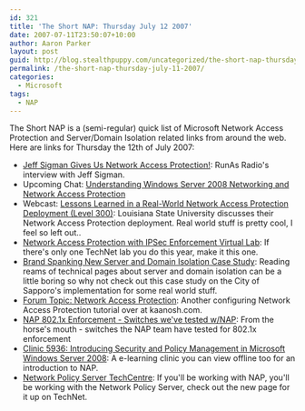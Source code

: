 ```yaml
---
id: 321
title: 'The Short NAP: Thursday July 12 2007'
date: 2007-07-11T23:50:07+10:00
author: Aaron Parker
layout: post
guid: http://blog.stealthpuppy.com/uncategorized/the-short-nap-thursday-july-11-2007
permalink: /the-short-nap-thursday-july-11-2007/
categories:
  - Microsoft
tags:
  - NAP
---
```

The Short NAP is a (semi-regular) quick list of Microsoft Network Access Protection and Server/Domain Isolation related links from around the web. Here are links for Thursday the 12th of July 2007:

  * [Jeff Sigman Gives Us Network Access Protection!](http://www.runasradio.com/default.aspx?showNum=13): RunAs Radio's interview with Jeff Sigman.
  * Upcoming Chat: [Understanding Windows Server 2008 Networking and Network Access Protection](http://www.microsoft.com/communities/chats/vcs/07_0716_TN_WS08.ics)
  * Webcast: [Lessons Learned in a Real-World Network Access Protection Deployment (Level 300)](http://msevents.microsoft.com/CUI/EventDetail.aspx?EventID=1032344626&Culture=en-US): Louisiana State University discusses their Network Access Protection deployment. Real world stuff is pretty cool, I feel so left out..
  * [Network Access Protection with IPSec Enforcement Virtual Lab](http://msevents.microsoft.com/CUI/WebCastEventDetails.aspx?EventID=1032345136&EventCategory=3&culture=en-US&CountryCode=US): If there's only one TechNet lab you do this year, make it this one.
  * [Brand Spanking New Server and Domain Isolation Case Study](http://blogs.technet.com/ianhamer/archive/2007/06/18/brand-spanking-new-server-and-domain-isolation-case-study.aspx): Reading reams of technical pages about server and domain isolation can be a little boring so why not check out this case study on the City of Sapporo's implementation for some real world stuff.
  * [Forum Topic: Network Access Protection](http://www.kaanosh.com/websites/forum/forum_posts.asp?TID=97&PID=284): Another configuring Network Access Protection tutorial over at kaanosh.com.
  * [NAP 802.1x Enforcement - Switches we've tested w/NAP](http://blogs.technet.com/nap/archive/2007/07/10/nap-802-1x-enforcement-switches-we-ve-tested-w-nap.aspx): From the horse's mouth - switches the NAP team have tested for 802.1x enforcement
  * [Clinic 5936: Introducing Security and Policy Management in Microsoft Windows Server 2008](https://www.microsoftelearning.com/eLearning/courseDetail.aspx?courseId=76472): A e-learning clinic you can view offline too for an introduction to NAP.
  * [Network Policy Server TechCentre](http://www.microsoft.com/technet/network/nps/default.mspx): If you'll be working with NAP, you'll be working with the Network Policy Server, check out the new page for it up on TechNet.